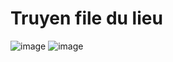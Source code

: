 # Truyen file du lieu 
![image](https://github.com/user-attachments/assets/2be5f0bd-f73e-489f-80ae-b3c501360505)
![image](https://github.com/user-attachments/assets/b81b91f4-c3a0-4c78-9bca-ffcde6c7f95d)
